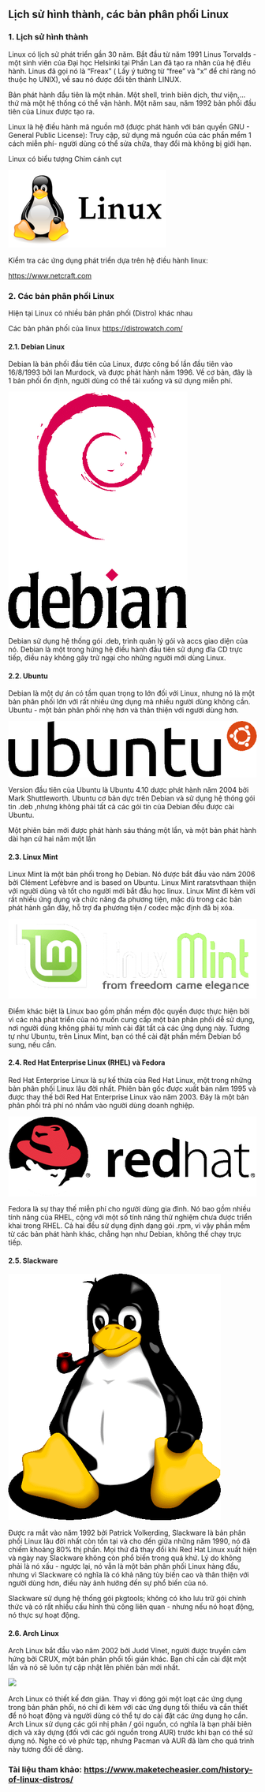 ## Lịch sử hình thành, các bản phân phối Linux

### 1. Lịch sử hình thành

Linux có lịch sử phát triển gần 30 năm. Bắt đầu từ năm 1991 Linus Torvalds -một sinh viên của Đại học Helsinki tại Phần Lan đã tạo ra nhân của hệ điều hành. Linus đã gọi nó là “Freax” ( Lấy ý tưởng từ “free” và "x” để chỉ ràng nó thuộc họ UNIX), về sau nó được đổi tên thành LINUX.

Bản phát hành đầu tiên là một nhân. Một shell, trình biên dịch, thư viện,... thứ mà một hệ thống có thể vận hành. Một năm sau, năm 1992 bản phối đầu tiên của Linux được tạo ra.

Linux là hệ điều hành mã nguồn mở (được phát hành với bản quyền GNU - General Public License): Truy cập, sử dụng mã nguồn của các phần mềm 1 cách miễn phí- người dùng có thể sửa chữa, thay đổi mà không bị giới hạn. 

Linux có biểu tượng Chim cánh cụt

<img src="image/2.png">

Kiểm tra các ứng dụng phát triển dựa trên hệ điều hành linux:

https://www.netcraft.com

### 2. Các bản phân phối Linux

Hiện tại Linux có nhiều bản phân phối (Distro) khác nhau

Các bản phân phối của linux https://distrowatch.com/

#### 2.1. Debian Linux

Debian là bản phối đầu tiên của Linux, được công bố lần đầu tiên vào 16/8/1993 bởi lan Murdock, và được phát hành năm 1996. Về cơ bản, đây là 1 bản phối ổn định, người dùng có thể tải xuống và sử dụng miễn phí. 

<img src="image/3.png">

Debian sử dụng hệ thống gói .deb, trình quản lý gói và accs giao diện của nó. Debian là một trong hứng hệ điều hành đầu tiên sử dụng đĩa CD trực tiếp, điều này không gây trử ngại cho những người mới dùng Linux. 

#### 2.2. Ubuntu

Debian là một dự án có tầm quan trọng to lớn đối với Linux, nhưng nó là một bản phân phối lớn với rất nhiều ứng dụng mà nhiều người dùng không cần. Ubuntu - một bản phân phối nhẹ hơn và thân thiện với người dùng hơn.

<img src="image/4.png">

Version đầu tiên của Ubuntu là Ubuntu 4.10 dược phát hành năm 2004 bởi Mark Shuttleworth. Ubuntu cơ bản dực trên Debian và sử dụng hệ thóng gói tin .deb ,nhưng không phải tất cả các gói tin của Debian đều được cài Ubuntu. 

Một phiên bản mới được phát hành sáu tháng một lần, và một bản phát hành dài hạn cứ hai năm một lần

#### 2.3. Linux Mint

Linux Mint là một bản phối trong họ Debian. Nó được bắt đầu vào năm 2006 bởi Clément Lefèbvre and is based on Ubuntu. Linux Mint raratsvthaan thiện với người dùng và tốt cho người mới bắt đầu học linux.  Linux Mint đi kèm với rất nhiều ứng dụng và chức năng đa phương tiện, mặc dù trong các bản phát hành gần đây, hỗ trợ đa phương tiện / codec mặc định đã bị xóa.

<img src="image/5.png">

Điểm khác biệt là Linux bao gồm phần mềm độc quyền được thực hiện bởi vì các nhà phát triển của nó muốn cung cấp một bản phân phối dễ sử dụng, nơi người dùng không phải tự mình cài đặt tất cả các ứng dụng này. Tương tự như Ubuntu, trên Linux Mint, bạn có thể cài đặt phần mềm Debian bổ sung, nếu cần.

#### 2.4. Red Hat Enterprise Linux (RHEL) và Fedora

Red Hat Enterprise Linux là sự kế thừa của Red Hat Linux, một trong những bản phân phối Linux lâu đời nhất. Phiên bản gốc được xuất bản năm 1995 và được thay thế bởi Red Hat Enterprise Linux vào năm 2003. Đây là một bản phân phối trả phí nó nhắm vào người dùng doanh nghiệp.

<img src="image/6.png">

Fedora là sự thay thế miễn phí cho người dùng gia đình. Nó bao gồm nhiều tính năng của RHEL, cộng với một số tính năng thử nghiệm chưa được triển khai trong RHEL. Cả hai đều sử dụng định dạng gói .rpm, vì vậy phần mềm từ các bản phát hành khác, chẳng hạn như Debian, không thể chạy trực tiếp.

#### 2.5. Slackware

<img src="image/7.png">

Được ra mắt vào năm 1992 bởi Patrick Volkerding, Slackware là bản phân phối Linux lâu đời nhất còn tồn tại và cho đến giữa những năm 1990, nó đã chiếm khoảng 80% thị phần. Mọi thứ đã thay đổi khi Red Hat Linux xuất hiện và ngày nay Slackware không còn phổ biến trong quá khứ. Lý do không phải là nó xấu - ngược lại, nó vẫn là một bản phân phối Linux hàng đầu, nhưng vì Slackware có nghĩa là có khả năng tùy biến cao và thân thiện với người dùng hơn, điều này ảnh hưởng đến sự phổ biến của nó.

Slackware sử dụng hệ thống gói pkgtools; không có kho lưu trữ gói chính thức và có rất nhiều cấu hình thủ công liên quan - nhưng nếu nó hoạt động, nó thực sự hoạt động.

#### 2.6. Arch Linux

Arch Linux bắt đầu vào năm 2002 bởi Judd Vinet, người được truyền cảm hứng bởi CRUX, một bản phân phối tối giản khác. Bạn chỉ cần cài đặt một lần và nó sẽ luôn tự cập nhật lên phiên bản mới nhất.

<img src="image/8.png">

Arch Linux có thiết kế đơn giản. Thay vì đóng gói một loạt các ứng dụng trong bản phân phối, nó chỉ đi kèm với các ứng dụng tối thiểu và cần thiết để nó hoạt động và người dùng có thể tự do cài đặt các ứng dụng họ cần. Arch Linux sử dụng các gói nhị phân / gói nguồn, có nghĩa là bạn phải biên dịch và xây dựng (đối với các gói nguồn trong AUR) trước khi bạn có thể sử dụng nó. Nghe có vẻ phức tạp, nhưng Pacman và AUR đã làm cho quá trình này tương đối dễ dàng.


### Tài liệu tham khảo: https://www.maketecheasier.com/history-of-linux-distros/
